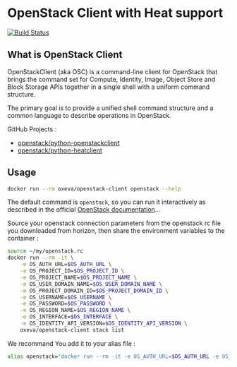 OpenStack Client with Heat support
==================================

[![Build Status](https://travis-ci.org/oxeva/openstack-client.svg?branch=master)](https://travis-ci.org/oxeva/openstack-client)

What is OpenStack Client
------------------------

OpenStackClient (aka OSC) is a command-line client for OpenStack that brings the command set for Compute, Identity, Image, Object Store and Block Storage APIs together in a single shell with a uniform command structure.

The primary goal is to provide a unified shell command structure and a common language to describe operations in OpenStack.

GitHub Projects :

* [openstack/python-openstackclient](https://github.com/openstack/python-openstackclient)
* [openstack/python-heatclient](https://github.com/openstack/python-heatclient)

Usage
-----

```sh
docker run --rm oxeva/openstack-client openstack --help
```

The default command is `openstack`, so you can run it interactively as described in the official [OpenStack documentation](https://docs.openstack.org/python-openstackclient/pike/cli/interactive.html)...

Source your openstack connection parameters from the openstack rc file you downloaded from horizon, then share the environment variables to the container :

```sh
source ~/my/openstack.rc
docker run --rm -it \
    -e OS_AUTH_URL=$OS_AUTH_URL \
    -e OS_PROJECT_ID=$OS_PROJECT_ID \
    -e OS_PROJECT_NAME=$OS_PROJECT_NAME \
    -e OS_USER_DOMAIN_NAME=$OS_USER_DOMAIN_NAME \
    -e OS_PROJECT_DOMAIN_ID=$OS_PROJECT_DOMAIN_ID \
    -e OS_USERNAME=$OS_USERNAME \
    -e OS_PASSWORD=$OS_PASSWORD \
    -e OS_REGION_NAME=$OS_REGION_NAME \
    -e OS_INTERFACE=$OS_INTERFACE \
    -e OS_IDENTITY_API_VERSION=$OS_IDENTITY_API_VERSION \
    oxeva/openstack-client stack list
```

We recommand You add it to your alias file :

```sh
alias openstack="docker run --rm -it -e OS_AUTH_URL=$OS_AUTH_URL -e OS_PROJECT_ID=$OS_PROJECT_ID -e OS_PROJECT_NAME=$OS_PROJECT_NAME -e OS_USER_DOMAIN_NAME=$OS_USER_DOMAIN_NAME -e OS_PROJECT_DOMAIN_ID=$OS_PROJECT_DOMAIN_ID -e OS_USERNAME=$OS_USERNAME -e OS_PASSWORD=$OS_PASSWORD -e OS_REGION_NAME=$OS_REGION_NAME -e OS_INTERFACE=$OS_INTERFACE -e OS_IDENTITY_API_VERSION=$OS_IDENTITY_API_VERSION oxeva/openstack-client openstack"
